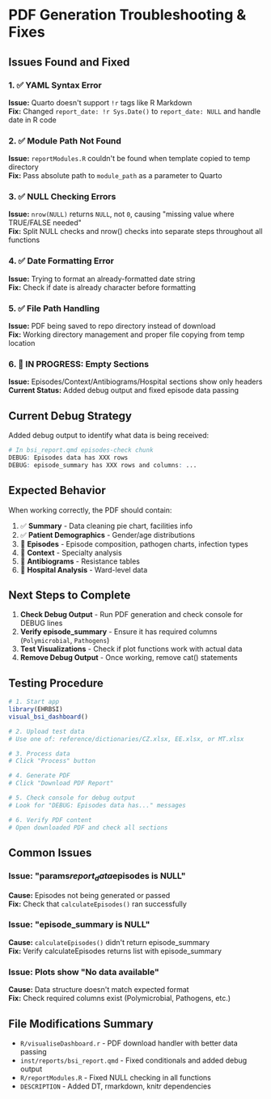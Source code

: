 # PDF Generation Troubleshooting & Fixes

## Issues Found and Fixed

### 1. ✅ YAML Syntax Error  
**Issue:** Quarto doesn't support `!r` tags like R Markdown  
**Fix:** Changed `report_date: !r Sys.Date()` to `report_date: NULL` and handle date in R code

### 2. ✅ Module Path Not Found
**Issue:** `reportModules.R` couldn't be found when template copied to temp directory  
**Fix:** Pass absolute path to `module_path` as a parameter to Quarto

### 3. ✅ NULL Checking Errors
**Issue:** `nrow(NULL)` returns `NULL`, not `0`, causing "missing value where TRUE/FALSE needed"  
**Fix:** Split NULL checks and nrow() checks into separate steps throughout all functions

### 4. ✅ Date Formatting Error
**Issue:** Trying to format an already-formatted date string  
**Fix:** Check if date is already character before formatting

### 5. ✅ File Path Handling
**Issue:** PDF being saved to repo directory instead of download  
**Fix:** Working directory management and proper file copying from temp location

### 6. 🔧 IN PROGRESS: Empty Sections
**Issue:** Episodes/Context/Antibiograms/Hospital sections show only headers  
**Current Status:** Added debug output and fixed episode data passing

## Current Debug Strategy

Added debug output to identify what data is being received:

```r
# In bsi_report.qmd episodes-check chunk
DEBUG: Episodes data has XXX rows
DEBUG: episode_summary has XXX rows and columns: ...
```

## Expected Behavior

When working correctly, the PDF should contain:

1. ✅ **Summary** - Data cleaning pie chart, facilities info
2. ✅ **Patient Demographics** - Gender/age distributions  
3. 🔧 **Episodes** - Episode composition, pathogen charts, infection types
4. 🔧 **Context** - Specialty analysis
5. 🔧 **Antibiograms** - Resistance tables
6. 🔧 **Hospital Analysis** - Ward-level data

## Next Steps to Complete

1. **Check Debug Output** - Run PDF generation and check console for DEBUG lines
2. **Verify episode_summary** - Ensure it has required columns (`Polymicrobial`, `Pathogens`)
3. **Test Visualizations** - Check if plot functions work with actual data
4. **Remove Debug Output** - Once working, remove cat() statements

## Testing Procedure

```r
# 1. Start app
library(EHRBSI)
visual_bsi_dashboard()

# 2. Upload test data
# Use one of: reference/dictionaries/CZ.xlsx, EE.xlsx, or MT.xlsx

# 3. Process data
# Click "Process" button

# 4. Generate PDF
# Click "Download PDF Report"

# 5. Check console for debug output
# Look for "DEBUG: Episodes data has..." messages

# 6. Verify PDF content
# Open downloaded PDF and check all sections
```

## Common Issues

### Issue: "params$report_data$episodes is NULL"
**Cause:** Episodes not being generated or passed  
**Fix:** Check that `calculateEpisodes()` ran successfully

### Issue: "episode_summary is NULL"
**Cause:** `calculateEpisodes()` didn't return episode_summary  
**Fix:** Verify calculateEpisodes returns list with episode_summary

### Issue: Plots show "No data available"
**Cause:** Data structure doesn't match expected format  
**Fix:** Check required columns exist (Polymicrobial, Pathogens, etc.)

## File Modifications Summary

- `R/visualiseDashboard.r` - PDF download handler with better data passing
- `inst/reports/bsi_report.qmd` - Fixed conditionals and added debug output
- `R/reportModules.R` - Fixed NULL checking in all functions
- `DESCRIPTION` - Added DT, rmarkdown, knitr dependencies

